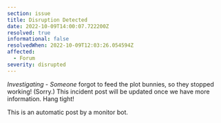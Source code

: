 ```yaml
---
section: issue
title: Disruption Detected
date: 2022-10-09T14:00:07.722200Z
resolved: true
informational: false
resolvedWhen: 2022-10-09T12:03:26.054594Z
affected:
  - Forum
severity: disrupted
---
```

*Investigating* - _Someone_ forgot to feed the plot bunnies, so they stopped working! (Sorry.) This incident post will be updated once we have more information. Hang tight!

This is an automatic post by a monitor bot.
        